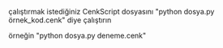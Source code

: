 çalıştırmak istediğiniz CenkScript dosyasını "python dosya.py örnek_kod.cenk" diye çalıştırın

örneğin "python dosya.py deneme.cenk"
